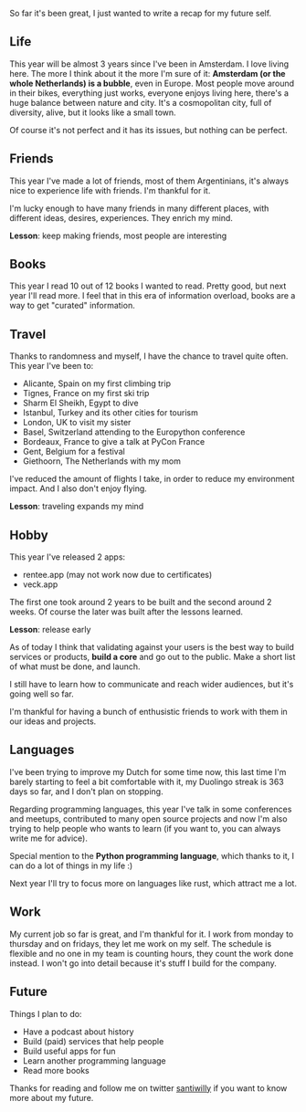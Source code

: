 <!--
.. title: 2019 yearly retrospective
.. slug: 2019-yearly-retrospective
.. date: 2019-12-31 13:40:35 UTC-03:00
.. tags: self
.. category: self
.. link:
.. description: My 2019 retrospective talking about life
.. type: text
-->

So far it's been great, I just wanted to write a recap for my future self.

## Life

This year will be almost 3 years since I've been in Amsterdam. I love living here.
The more I think about it the more I'm sure of it: **Amsterdam (or the whole Netherlands) is a bubble**,
even in Europe.
Most people move around in their bikes, everything just works, everyone enjoys living here,
there's a huge balance between nature and city.
It's a cosmopolitan city, full of diversity, alive, but it looks like a small town.

Of course it's not perfect and it has its issues, but nothing can be perfect.

## Friends

This year I've made a lot of friends, most of them Argentinians,
it's always nice to experience life with friends. I'm thankful for it.

I'm lucky enough to have many friends in many different places, with different ideas,
desires, experiences. They enrich my mind.

**Lesson**: keep making friends, most people are interesting

## Books

This year I read 10 out of 12 books I wanted to read.
Pretty good, but next year I'll read more.
I feel that in this era of information overload, books are a way to get "curated" information.

## Travel

Thanks to randomness and myself, I have the chance to travel quite often.
This year I've been to:

- Alicante, Spain on my first climbing trip
- Tignes, France on my first ski trip
- Sharm El Sheikh, Egypt to dive
- Istanbul, Turkey and its other cities for tourism
- London, UK to visit my sister
- Basel, Switzerland attending to the Europython conference
- Bordeaux, France to give a talk at PyCon France
- Gent, Belgium for a festival
- Giethoorn, The Netherlands with my mom

I've reduced the amount of flights I take, in order to reduce my environment impact.
And I also don't enjoy flying.

**Lesson**: traveling expands my mind

## Hobby

This year I've released 2 apps:

- rentee.app (may not work now due to certificates)
- veck.app

The first one took around 2 years to be built and the second around 2 weeks.
Of course the later was built after the lessons learned.

**Lesson**: release early

As of today I think that validating against your users is the best way to build services or products,
**build a core** and go out to the public. Make a short list of what must be done, and launch.

I still have to learn how to communicate and reach wider audiences, but it's going well so far.

I'm thankful for having a bunch of enthusistic friends to work with them in our
ideas and projects.

## Languages

I've been trying to improve my Dutch for some time now,
this last time I'm barely starting to feel a bit comfortable with it,
my Duolingo streak is 363 days so far, and I don't plan on stopping.

Regarding programming languages, this year I've talk in some conferences and meetups,
contributed to many open source projects and now I'm also trying to help people who wants to learn
(if you want to, you can always write me for advice).

Special mention to the **Python programming language**, which thanks to it,
I can do a lot of things in my life :)

Next year I'll try to focus more on languages like rust, which attract me a lot.

## Work

My current job so far is great, and I'm thankful for it.
I work from monday to thursday and on fridays, they let me work on my self.
The schedule is flexible and no one in my team is counting hours,
they count the work done instead.
I won't go into detail because it's stuff I build for the company.

## Future

Things I plan to do:

- Have a podcast about history
- Build (paid) services that help people
- Build useful apps for fun
- Learn another programming language
- Read more books

Thanks for reading and follow me on twitter [santiwilly][santiwilly] if you want to know more about my future.

[santiwilly]: https://twitter.com/santiwilly
